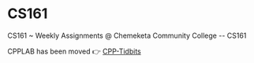 # CS161 
CS161 ~ 
 Weekly Assignments @ Chemeketa Community College -- CS161

 
CPPLAB has been moved 👉 [CPP-Tidbits
](https://github.com/francisknight/CPP-Tidbits)
